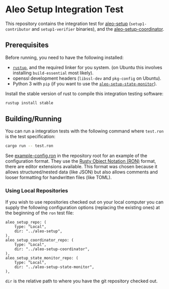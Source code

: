 # Aleo Setup Integration Test

This repository contains the integration test for [aleo-setup](https://github.com/AleoHQ/aleo-setup) (`setup1-contributor` and `setup1-verifier` binaries), and the [aleo-setup-coordinator](https://github.com/AleoHQ/aleo-setup-coordinator/).

## Prerequisites

Before running, you need to have the following installed:

+ [`rustup`](https://rustup.rs/), and the required linker for you system. (on Ubuntu this involves installing `build-essential` most likely).
+ openssl development headers (`libssl-dev` and `pkg-config` on Ubuntu).
+ Python 3 with `pip` (if you want to use the [`aleo-setup-state-monitor`](https://github.com/AleoHQ/aleo-setup-state-monitor)).

Install the stable version of rust to compile this integration testing software:

```bash
rustup install stable
```

## Building/Running

You can run a integration tests with the following command where `test.ron` is the test specification:

```bash
cargo run -- test.ron
```

See [example-config.ron](./example-config.ron) in the repository root for an example of the configuration format. They use the [Rusty Object Notation (RON)](https://github.com/ron-rs/ron) format, there are editor extensions available. This format was chosen because it allows structured/nested data (like JSON) but also allows comments and looser formatting for handwritten files (like TOML).

### Using Local Repositories

If you wish to use repositories checked out on your local computer you can supply the following configuration options (replacing the existing ones) at the beginning of the `ron` test file:

```ron
aleo_setup_repo: (
    type: "Local",
    dir: "../aleo-setup",
),
aleo_setup_coordinator_repo: (
    type: "Local",
    dir: "../aleo-setup-coordinator",
),
aleo_setup_state_monitor_repo: (
    type: "Local",
    dir: "../aleo-setup-state-monitor",
),
```

`dir` is the relative path to where you have the git repository checked out.

